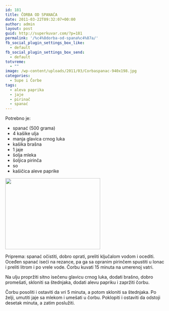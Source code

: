 ```yaml
---
id: 181
title: ČORBA OD SPANAĆA
date: 2011-03-22T09:32:07+00:00
author: admin
layout: post
guid: http://superkuvar.com/?p=181
permalink: '/%c4%8dorba-od-spana%c4%87a/'
fb_social_plugin_settings_box_like:
  - default
fb_social_plugin_settings_box_send:
  - default
totvreme:
  - ""
image: /wp-content/uploads/2011/03/Corbaspanac-940x198.jpg
categories:
  - Supe i Čorbe
tags:
  - aleva paprika
  - jaje
  - pirinač
  - spanać
---
```

Potrebno je:

  * spanać (500 grama)
  * 4 kašike ulja
  * manja glavica crnog luka
  * kašika brašna
  * 1 jaje
  * šolja mleka
  * šoljica pirinča
  * so
  * kašičica aleve paprike

<img class="alignnone size-medium wp-image-4657" title="Corbaspanac" src="//superkuvar.com/wp-content/uploads/2011/03/Corbaspanac-300x225.jpg" alt="" width="300" height="225" /> 

Priprema: spanać očistiti, dobro oprati, preliti ključalom vodom i ocediti. Oceđen spanać iseći na rezance, pa ga sa opranim pirinčem spustiti u lonac i preliti litrom i po vrele vode. Čorbu kuvati 15 minuta na umerenoj vatri.

Na ulju propržiti sitno isečenu glavicu crnog luka, dodati brašno, dobro promešati, skloniti sa štednjaka, dodati alevu papriku i zapržiti čorbu.

Čorbu posoliti i ostaviti da vri 5 minuta, a potom skloniti sa štednjaka. Po želji, umutiti jaje sa mlekom i umešati u čorbu. Poklopiti i ostaviti da odstoji desetak minuta, a zatim poslužiti.
